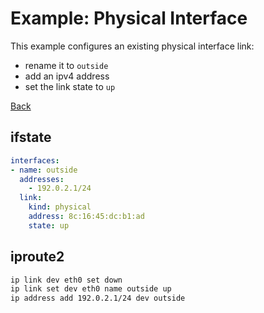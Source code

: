 # Example: Physical Interface

This example configures an existing physical interface link:
- rename it to `outside`
- add an ipv4 address
- set the link state to `up`

[Back](../examples.md)


## ifstate

```yaml
interfaces:
- name: outside
  addresses:
    - 192.0.2.1/24
  link:
    kind: physical
    address: 8c:16:45:dc:b1:ad
    state: up
```


## iproute2

```bash
ip link dev eth0 set down
ip link set dev eth0 name outside up
ip address add 192.0.2.1/24 dev outside
```
